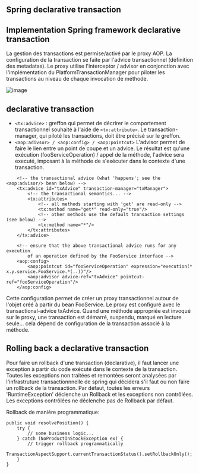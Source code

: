 ## Spring declarative transaction

## Implementation Spring framework declarative transaction

La gestion des transactions est permise/activé par le proxy AOP. La configuration de la transaction se faite par l'advice transactionnel (définition des metadatas). Le proxy utilise l'interceptor / advisor en conjonction avec l'implémentation du PlatformTransactionManager pour piloter les transactions au niveau de chaque invocation de méthode.

![image](https://user-images.githubusercontent.com/20648687/80582769-94929b80-8a0f-11ea-9224-b7be7ba2d35c.png)

## declarative transaction
* `<tx:advice>` : greffon qui permet de décrirer le comportement transactionnel souhaité à l'aide de `<tx:attribute>`. Le transaction-manager, qui piloté les transactions, doit être précisé sur le greffon.
* `<aop:adivsor> / <aop:config> / <aop:pointcut>`
L'advisor permet de faire le lien entre un point de coupe et un advice. Le résultat est qu'une exécution (fooServiceOperation) / appel de la méthode, l'advice sera executé, imposant à la méthode de s'exécuter dans le contexte d'une transaction.

```
    <!-- the transactional advice (what 'happens'; see the <aop:advisor/> bean below) -->
    <tx:advice id="txAdvice" transaction-manager="txManager">
        <!-- the transactional semantics... -->
        <tx:attributes>
            <!-- all methods starting with 'get' are read-only -->
            <tx:method name="get*" read-only="true"/>
            <!-- other methods use the default transaction settings (see below) -->
            <tx:method name="*"/>
        </tx:attributes>
    </tx:advice>

    <!-- ensure that the above transactional advice runs for any execution
        of an operation defined by the FooService interface -->
    <aop:config>
        <aop:pointcut id="fooServiceOperation" expression="execution(* x.y.service.FooService.*(..))"/>
        <aop:advisor advice-ref="txAdvice" pointcut-ref="fooServiceOperation"/>
    </aop:config>
```
Cette configuration permet de créer un proxy transactionnel autour de l'objet créé à partir du bean FooService. Le proxy est configuré avec le transactional-advice txAdvice. Quand une méthode appropriée est invoqué sur le proxy, une transaction est démarré, suspendu, marqué en lecture seule... cela dépend de configuration de la transaction associé à la méthode.

## Rolling back a declarative transaction
Pour faire un rollback d'une transaction (declarative), il faut lancer une exception à partir du code exécuté dans le contexte de la transaction. Toutes les exceptions non traitées et remontées seront analysées par l'infrastruture transactionnnelle de spring qui décidera s'il faut ou non faire un rollback de la transaction.
Par défaut, toutes les erreurs 'RuntimeException' déclenche un Rollback et les exceptions non contrôlées. Les exceptions contrôlées ne déclenche pas de Rollback par défaut.

Rollback de manière programmatique:
```
public void resolvePosition() {
    try {
        // some business logic...
    } catch (NoProductInStockException ex) {
        // trigger rollback programmatically
        TransactionAspectSupport.currentTransactionStatus().setRollbackOnly();
    }
}
```
